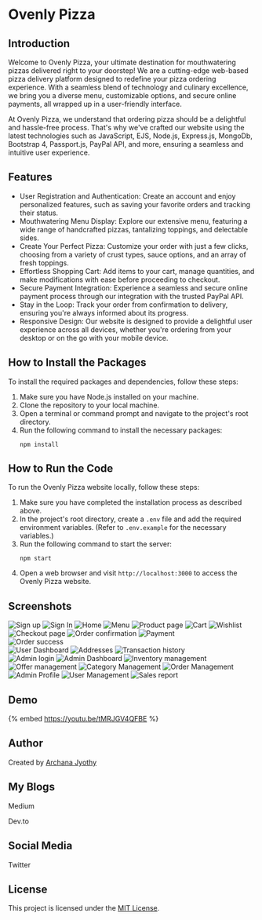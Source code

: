 # Ovenly Pizza

## Introduction
Welcome to Ovenly Pizza, your ultimate destination for mouthwatering pizzas delivered right to your doorstep! We are a cutting-edge web-based pizza delivery platform designed to redefine your pizza ordering experience. With a seamless blend of technology and culinary excellence, we bring you a diverse menu, customizable options, and secure online payments, all wrapped up in a user-friendly interface.

At Ovenly Pizza, we understand that ordering pizza should be a delightful and hassle-free process. That's why we've crafted our website using the latest technologies such as JavaScript, EJS, Node.js, Express.js, MongoDb, Bootstrap 4, Passport.js, PayPal API, and more, ensuring a seamless and intuitive user experience.

## Features
- User Registration and Authentication: Create an account and enjoy personalized features, such as saving your favorite orders and tracking their status.
- Mouthwatering Menu Display: Explore our extensive menu, featuring a wide range of handcrafted pizzas, tantalizing toppings, and delectable sides.
- Create Your Perfect Pizza: Customize your order with just a few clicks, choosing from a variety of crust types, sauce options, and an array of fresh toppings.
- Effortless Shopping Cart: Add items to your cart, manage quantities, and make modifications with ease before proceeding to checkout.
- Secure Payment Integration: Experience a seamless and secure online payment process through our integration with the trusted PayPal API.
- Stay in the Loop: Track your order from confirmation to delivery, ensuring you're always informed about its progress.
- Responsive Design: Our website is designed to provide a delightful user experience across all devices, whether you're ordering from your desktop or on the go with your mobile device.

## How to Install the Packages
To install the required packages and dependencies, follow these steps:

1. Make sure you have Node.js installed on your machine.
2. Clone the repository to your local machine.
3. Open a terminal or command prompt and navigate to the project's root directory.
4. Run the following command to install the necessary packages:
   ```
   npm install
   ```

## How to Run the Code
To run the Ovenly Pizza website locally, follow these steps:

1. Make sure you have completed the installation process as described above.
2. In the project's root directory, create a `.env` file and add the required environment variables. (Refer to `.env.example` for the necessary variables.)
3. Run the following command to start the server:
   ```
   npm start
   ```
4. Open a web browser and visit `http://localhost:3000` to access the Ovenly Pizza website.

## Screenshots
![Sign up](/assets/sign_up.png)
![Sign In](/assets/sign_in.png)
![Home](/assets/home.png)
![Menu](/assets/menu.png)
![Product page](/assets/product_page.png)
![Cart](/assets/cart_page.png)
![Wishlist](/assets/wishlist.png)
![Checkout page](/assets/checkout_page.png)
![Order confirmation](/assets/paypal_order_confirmation.png)
![Payment](/assets/paypal_payment.png)   
![Order success](/assets/order_success_page.png)  
![User Dashboard](/assets/user_dashboard.png) 
![Addresses](/assets/addresses_userside.png)
![Transaction history](/assets/transaction_history_userside.png)     
![Admin login](/assets/admin_login.png)
![Admin Dashboard](/assets/admin_dashboard.png)
![Inventory management](/assets/admin_inventory_mgmnt.png)
![Offer management](/assets/admin_offer_mngmnt.png)
![Category Management](/assets/category_mngmnt.png)
![Order Management](/assets/order_mngmnt.png)
![Admin Profile](/assets/admin_profilepage.png)
![User Management](/assets/users_list.png)
![Sales report](/assets/sales_report.png)
<!-- Add more screenshots if needed -->

## Demo
{% embed https://youtu.be/tMRJGV4QFBE %}
<!-- Provide a GIF video demonstrating the functionality of your website -->

## Author
Created by 
[Archana Jyothy](https://www.linkedin.com/in/archana-j-421851167/)

## My Blogs
Medium
[](https://medium.com/@archanajyothy)

Dev.to
[](https://dev.to/archanajyothy)

## Social Media 
Twitter
[](https://twitter.com/archanajyothy/)

## License
This project is licensed under the [MIT License](LICENSE).
